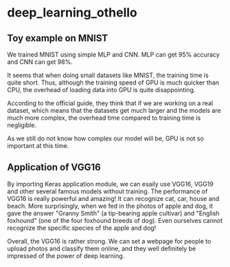 # deep_learning_othello  

## Toy example on MNIST  
We trained MNIST using simple MLP and CNN. MLP can get 95% accuracy and CNN can get 98%.  

It seems that when doing small datasets like MNIST, the training time is quite short. Thus, although the training speed of GPU is much quicker than CPU, the overhead of loading data into GPU is quite disappointing.  

According to the official guide, they think that if we are working on a real dataset, which means that the datasets get much larger and the models are much more complex, the overhead time compared to training time is negligible.  

As we still do not know how complex our model will be, GPU is not so important at this time.  

## Application of VGG16  

By importing Keras application module, we can esaily use VGG16, VGG19 and other several famous models without training. The performance of VGG16 is really powerful and amazing! It can recognize cat, car, house and beach. More surprisingly, when we fed in the photos of apple and dog, it gave the answer "Granny Smith" (a tip-bearing apple cultivar) and "English foxhound" (one of the four foxhound breeds of dog). Even ourselves cannot recognize the specific species of the apple and dog!

Overall, the VGG16 is rather strong. We can set a webpage for people to upload photos and classify them online, and they well definitely be impressed of the power of deep learning.
